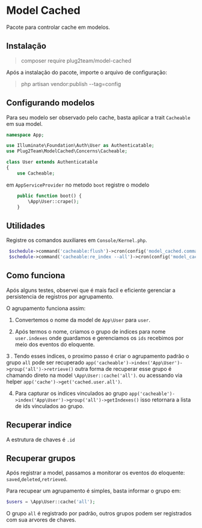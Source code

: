 # Model Cached

Pacote para controlar cache em modelos.

## Instalação

> composer require plug2team/model-cached

Após a instalação do pacote, importe o arquivo de configuração:

>  php artisan vendor:publish --tag=config 

## Configurando modelos

Para seu modelo ser observado pelo cache, basta aplicar a trait `Cacheable` em sua model.

```php
namespace App;

use Illuminate\Foundation\Auth\User as Authenticatable;
use Plug2Team\ModelCached\Concerns\Cacheable;

class User extends Authenticatable
{
    use Cacheable;
```

em `AppServiceProvider` no metodo `boot` registre o modelo

```php
    public function boot() {
        \App\User::crape();
    }
```

## Utilidades

Registre os comandos auxiliares em `Console/Kernel.php`.

```php
 $schedule->command('cacheable:flush')->cron(config('model_cached.commands.flush'));
 $schedule->command('cacheable:re_index --all')->cron(config('model_cached.commands.re_index'));
```

## Como funciona

Após alguns testes, observei que é mais facil e eficiente gerenciar a persistencia de registros por agrupamento.

O agrupamento funciona assim: 

1. Convertemos o nome da model de `App\User` para `user`.

2. Após termos o nome, criamos o grupo de indices para nome `user.indexes` onde guardamos e gerenciamos os `ids` recebimos por meio dos
eventos do eloquente.

3 . Tendo esses indices, o proximo passo é criar o agrupamento padrão o grupo `all` pode ser recuperado `` app('cacheable')->index('App\User')->group('all')->retrieve() `` outra forma
de recuperar esse grupo é chamando direto na model `\App\User::cache('all')`. ou acessando via helper `` app('cache')->get('cached.user.all') ``.  

4. Para capturar os indices vinculados ao grupo `` app('cacheable')->index('App\User')->group('all')->getIndexes() `` isso retornara a lista de ids vinculados ao grupo.

## Recuperar indice

A estrutura de chaves é `.id`

## Recuperar grupos

Após registrar a model, passamos a monitorar os eventos do eloquente: `saved`,`deleted`,`retrieved`.

Para recupear um agrupamento é simples, basta informar o grupo em:
  
```php
$users = \App\User::cache('all');
```

O grupo `all` é registrado por padrão, outros grupos podem ser registrados com sua arvores de chaves.



